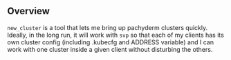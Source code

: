 ## Overview

`new_cluster` is a tool that lets me bring up pachyderm clusters quickly.
Ideally, in the long run, it will work with `svp` so that each of my clients
has its own cluster config (including .kubecfg and ADDRESS variable) and I can
work with one cluster inside a given client without disturbing the others.
